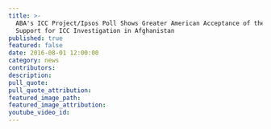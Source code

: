 ```yaml
---
title: >-
  ABA's ICC Project/Ipsos Poll Shows Greater American Acceptance of the ICC and
  Support for ICC Investigation in Afghanistan
published: true
featured: false
date: 2016-08-01 12:00:00
category: news
contributors:
description:
pull_quote:
pull_quote_attribution:
featured_image_path:
featured_image_attribution:
youtube_video_id:
---
```


